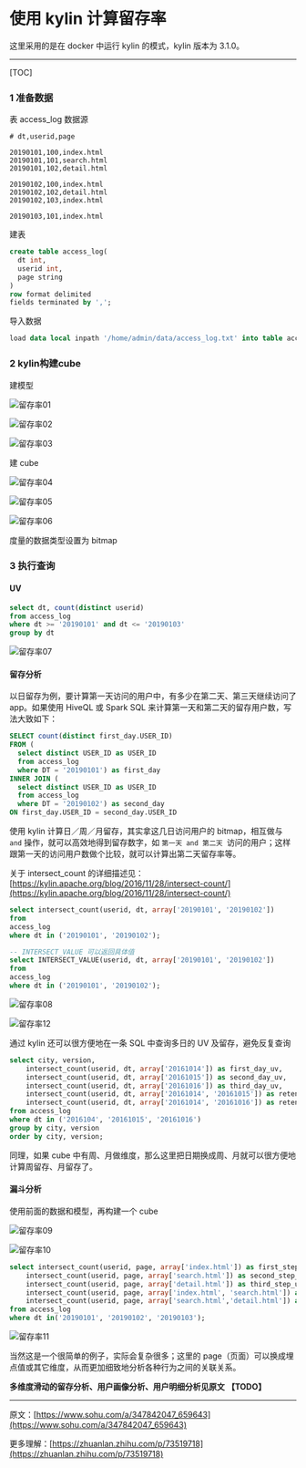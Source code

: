 # 使用 kylin 计算留存率


这里采用的是在 docker 中运行 kylin 的模式，kylin 版本为 3.1.0。

-----------------------------------------------------------------------

[TOC]

### 1 准备数据

表 access_log 数据源

```
# dt,userid,page

20190101,100,index.html
20190101,101,search.html
20190101,102,detail.html

20190102,100,index.html
20190102,102,detail.html
20190102,103,index.html

20190103,101,index.html
```

建表

```sql
create table access_log(
  dt int,
  userid int,
  page string
)
row format delimited
fields terminated by ',';
```

导入数据

```sql
load data local inpath '/home/admin/data/access_log.txt' into table access_log;
```

### 2 kylin构建cube

建模型

![留存率01](./image/留存率01.png)

![留存率02](./image/留存率02.png)

![留存率03](./image/留存率03.png)

建 cube

![留存率04](./image/留存率04.png)

![留存率05](./image/留存率05.png)

![留存率06](./image/留存率06.png)

度量的数据类型设置为 bitmap

### 3 执行查询

#### UV

```sql
select dt, count(distinct userid) 
from access_log 
where dt >= '20190101' and dt <= '20190103' 
group by dt 
```

![留存率07](./image/留存率07.png)

#### 留存分析

以日留存为例，要计算第一天访问的用户中，有多少在第二天、第三天继续访问了 app。如果使用 HiveQL 或 Spark SQL 来计算第一天和第二天的留存用户数，写法大致如下：

```sql
SELECT count(distinct first_day.USER_ID) 
FROM (
  select distinct USER_ID as USER_ID 
  from access_log 
  where DT = '20190101') as first_day 
INNER JOIN (
  select distinct USER_ID as USER_ID 
  from access_log 
  where DT = '20190102') as second_day 
ON first_day.USER_ID = second_day.USER_ID
```

使用 kylin 计算日／周／月留存，其实拿这几日访问用户的 bitmap，相互做与 `and` 操作，就可以高效地得到留存数字，如 `第一天 and 第二天 `访问的用户；这样跟第一天的访问用户数做个比较，就可以计算出第二天留存率等。

关于 intersect_count 的详细描述见：[https://kylin.apache.org/blog/2016/11/28/intersect-count/](https://kylin.apache.org/blog/2016/11/28/intersect-count/)

```sql
select intersect_count(userid, dt, array['20190101', '20190102']) 
from
access_log 
where dt in ('20190101', '20190102');

-- INTERSECT_VALUE 可以返回具体值
select INTERSECT_VALUE(userid, dt, array['20190101', '20190102']) 
from
access_log 
where dt in ('20190101', '20190102');
```

![留存率08](./image/留存率08.png)

![留存率12](./image/留存率12.png)

通过 kylin 还可以很方便地在一条 SQL 中查询多日的 UV 及留存，避免反复查询

```sql
select city, version, 
    intersect_count(userid, dt, array['20161014']) as first_day_uv, 
    intersect_count(userid, dt, array['20161015']) as second_day_uv, 
    intersect_count(userid, dt, array['20161016']) as third_day_uv, 
    intersect_count(userid, dt, array['20161014', '20161015']) as retention_oneday, 
    intersect_count(userid, dt, array['20161014', '20161016']) as retention_twoday 
from access_log 
where dt in ('2016104', '20161015', '20161016') 
group by city, version 
order by city, version;
```

同理，如果 cube 中有周、月做维度，那么这里把日期换成周、月就可以很方便地计算周留存、月留存了。


#### 漏斗分析

使用前面的数据和模型，再构建一个 cube

![留存率09](./image/留存率09.png)

![留存率10](./image/留存率10.png)

```sql
select intersect_count(userid, page, array['index.html']) as first_step_uv, 
    intersect_count(userid, page, array['search.html']) as second_step_uv, 
    intersect_count(userid, page, array['detail.html']) as third_step_uv, 
    intersect_count(userid, page, array['index.html', 'search.html']) as retention_one_two, 
    intersect_count(userid, page, array['search.html','detail.html']) as retention_two_three 
from access_log 
where dt in('20190101', '20190102', '20190103');
```

![留存率11](./image/留存率11.png)

当然这是一个很简单的例子，实际会复杂很多；这里的 page（页面）可以换成埋点值或其它维度，从而更加细致地分析各种行为之间的关联关系。


**多维度滑动的留存分析、用户画像分析、用户明细分析见原文** **【TODO】**


----------------------------

原文：[https://www.sohu.com/a/347842047_659643](https://www.sohu.com/a/347842047_659643)

更多理解：[https://zhuanlan.zhihu.com/p/73519718](https://zhuanlan.zhihu.com/p/73519718)